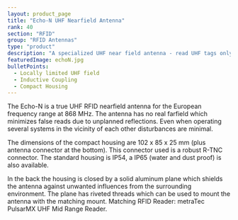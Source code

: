 ```yaml
---
layout: product_page
title: "Echo-N UHF Nearfield Antenna"
rank: 40
section: "RFID"
group: "RFID Antennas"
type: "product"
description: "A specialized UHF near field antenna - read UHF tags only in the vicinity without worrying about 'ghost tags'."
featuredImage: echoN.jpg
bulletPoints:
  - Locally limited UHF field 
  - Inductive Coupling
  - Compact Housing
---
```

The Echo-N is a true UHF RFID nearfield antenna for the European frequency range at 868 MHz. The antenna has no real farfield which minimizes false reads due to unplanned reflections. Even when operating several systems in the vicinity of each other disturbances are minimal.

The dimensions of the compact housing are 102 x 85 x 25 mm (plus antenna connector at the bottom). This connector used is a robust R-TNC connector. The standard housing is IP54, a IP65 (water and dust proof) is also available.

In the back the housing is closed by a solid aluminum plane which shields the antenna against unwanted influences from the surrounding environment. The plane has riveted threads which can be used to mount the antenna with the matching mount. Matching RFID Reader: metraTec PulsarMX UHF Mid Range Reader.
